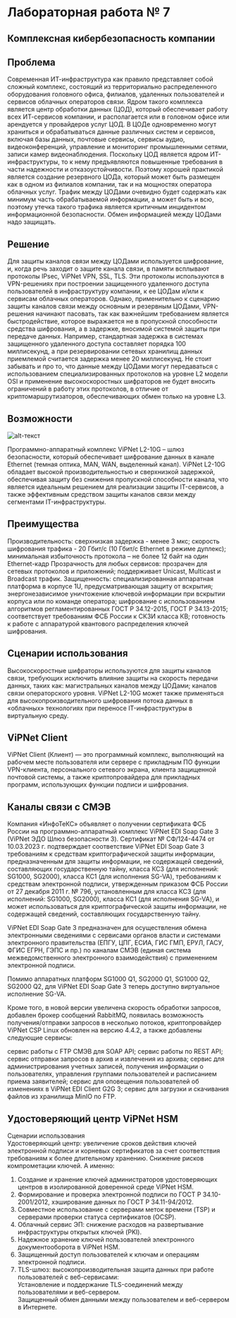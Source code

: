 # Лабораторная работа № 7
##  Комплексная кибербезопасность компании 

##  Проблема


  Современная ИТ-инфраструктура как правило представляет собой сложный комплекс, состоящий из территориально распределенного оборудования головного офиса, филиалов, удаленных пользователей и сервисов облачных операторов связи. Ядром такого комплекса является центр обработки данных (ЦОД), который обеспечивает работу всех ИТ-сервисов компании, и располагается или в головном офисе или арендуется у провайдеров услуг ЦОД. В ЦОДе одновременно могут храниться и обрабатываться данные различных систем и сервисов, включая базы данных, почтовые сервисы, сервисы аудио, видеоконференций, управление и мониторинг промышленными сетями, записи камер видеонаблюдения. Поскольку ЦОД является ядром ИТ-инфраструктуры, то к нему предъявляются повышенные требования в части надежности и отказоустойчивости. Поэтому хорошей практикой является создание резервного ЦОДа, который может быть размещен как в одном из филиалов компании, так и на мощностях оператора облачных услуг. Трафик между ЦОДами очевидно будет содержать как минимум часть обрабатываемой информации, а может быть и всю, поэтому утечка такого трафика является критичным инцидентом информационной безопасности.  Обмен информацией между ЦОДами надо защищать.

##  Решение

  Для защиты каналов связи между ЦОДами используется шифрование, и, когда речь заходит о защите канала связи, в памяти всплывают протоколы IPsec, ViPNet VPN, SSL, TLS. Эти протоколы используются в VPN-решениях при построении защищенного удаленного доступа пользователей в инфраструктуру компании, к ее ЦОДам и/или к сервисам облачных операторов. Однако, применительно к сценарию защиты каналов связи между основным и резервным ЦОДами, VPN-решения начинают пасовать, так как важнейшим требованием является быстродействие, которое выражается не в пропускной способности средства шифрования, а в задержке, вносимой системой защиты при передаче данных. Например, стандартная задержка в системах защищенного удаленного доступа составляет порядка 100 миллисекунд, а при резервировании сетевых хранилищ данных приемлемой считается задержка менее 20 миллисекунд. Не стоит забывать и про то, что данные между ЦОДами могут передаваться с использованием специализированных протоколов на уровне L2 модели OSI и применение высокоскоростных шифраторов не будет вносить ограничений в работу этих протоколов, в отличие от криптомаршрутизаторов, обеспечивающих обмен только на уровне L3. 

##  Возможности
![alt-текст][L2-10G]

[L2-10G]:https://github.com/b00mmer/lab1/blob/main/%D0%A1%D0%BD%D0%B8%D0%BC%D0%BE%D0%BA1_4.JPG "ViPNet L2-10G"

  Программно-аппаратный комплекс ViPNet L2-10G – шлюз безопасности, который обеспечивает шифрование данных в канале Ethernet (темная оптика, MAN, WAN, выделенный канал). ViPNet L2-10G обладает высокой производительностью и сверхнизкой задержкой, обеспечивая защиту без снижения пропускной способности канала, что является идеальным решением для реализации защиты IT-сервисов, а также эффективным средством защиты каналов связи между сегментами IT-инфраструктуры.

##  Преимущества

Производительность:
сверхнизкая задержка - менее 3 мкс;
скорость шифрования трафика - 20 Гбит/с (10 Гбит/с Ethernet в режиме дуплекс);
минимальная избыточность протокола – не более 12 байт на один Ethernet-кадр
Прозрачность для любых сервисов:
прозрачен для сетевых протоколов и приложений;
поддерживает Unicast, Multicast и Broadcast трафик.
Защищенность:
специализированная аппаратная платформа в корпусе 1U, предусматривающая защиту от вскрытия;
энергонезависимое уничтожение ключевой информации при вскрытии корпуса или по команде оператора;
шифрование с использованием алгоритмов регламентированных ГОСТ Р 34.12-2015, ГОСТ Р 34.13-2015;
соответствует требованиям ФСБ России к СКЗИ класса КВ;
готовность к работе с аппаратурой квантового распределения ключей шифрования.

##  Сценарии использования

Высокоскоростные шифраторы используются для защиты каналов связи, требующих исключить влияние защиты на скорость передачи данных, таких как:
магистральных каналов между ЦОДами;
каналов связи операторского уровня.
ViPNet L2-10G может также применяться для высокопроизводительного шифрования потока данных в «облачных» технологиях при переносе IT-инфраструктуры в виртуальную среду.

##  ViPNet Client

ViPNet Client (Клиент) — это программный комплекс, выполняющий на рабочем месте пользователя или сервере с прикладным ПО функции VPN-клиента, персонального сетевого экрана, клиента защищенной почтовой системы, а также криптопровайдера для прикладных программ, использующих функции подписи и шифрования.

## Каналы связи с СМЭВ

Компания «ИнфоТеКС» объявляет о получении сертификата ФСБ России на программно-аппаратный комплекс ViPNet EDI Soap Gate 3 (ViPNet ЭДО Шлюз безопасности 3). Сертификат № СФ/124-4474 от 10.03.2023 г. подтверждает соответствие ViPNet EDI Soap Gate 3 требованиям к средствам криптографической защиты информации, предназначенным для защиты информации, не содержащей сведений, составляющих государственную тайну, класса КС3 (для исполнений: SG1000, SG2000), класса КС1 (для исполнения SG-VA), требованиям к средствам электронной подписи, утвержденным приказом ФСБ России от 27 декабря 2011 г. № 796, установленным для класса КС3 (для исполнений: SG1000, SG2000), класса КС1 (для исполнения SG-VA), и может использоваться для криптографической защиты информации, не содержащей сведений, составляющих государственную тайну.

ViPNet EDI Soap Gate 3 предназначен для осуществления обмена электронными сведениями с сервисами органов власти и системами электронного правительства (ЕПГУ, ЦПГ, ЕСИА, ГИС ГМП, ЕРУЛ, ГАСУ, ФГИС ЕГРН, ГЭПС и пр.) по каналам СМЭВ (единая система межведомственного электронного взаимодействия) с применением электронной подписи.

Помимо аппаратных платформ SG1000 Q1, SG2000 Q1, SG1000 Q2, SG2000 Q2, для ViPNet EDI Soap Gate 3 теперь доступно виртуальное исполнение SG-VA.

Кроме того, в новой версии увеличена скорость обработки запросов, добавлен брокер сообщений RabbitMQ, появилась возможность получения/отправки запросов в несколько потоков, криптопровайдер ViPNet CSP Linux обновлен на версию 4.4.2, а также добавлены следующие сервисы:

сервис работы с FTP СМЭВ для SOAP API;
сервис работы по REST API;
сервис отправки запросов в архив и извлечения из архива;
сервис для администрирования учетных записей, получения информации о пользователях, управления группами пользователей и расписанием приема заявителей;
сервис для оповещения пользователей об изменениях в ViPNet EDI Client G2G 3;
сервис для загрузки и скачивания файлов из хранилища MinIO по FTP.




##  Удостоверяющий центр ViPNet HSM

Сценарии использования  
Удостоверяющий центр: увеличение сроков действия ключей электронной подписи и корневых сертификатов за счет соответствия требованиям к более длительному хранению. Снижение рисков компрометации ключей. А именно:  
1. Создание и хранение ключей администраторов удостоверяющих центров в изолированной доверенной среде ViPNet HSM.  
2. Формирование и проверка электронной подписи по ГОСТ Р 34.10-2001/2012, хэширование данных по ГОСТ Р 34.11-94/2012.  
3. Совместное использование с серверами меток времени (TSP) и серверами проверки статуса сертификатов (OCSP).  
4. Облачный сервис ЭП: снижение расходов на развертывание инфраструктуры открытых ключей (PKI).  
5. Надежное хранение ключей пользователей электронного документооборота в ViPNet HSM.
6. Защищенный доступ пользователей к ключам и операциям электронной подписи.
7. TLS-шлюз: высокопроизводительная защита данных при работе пользователей с веб-сервисами:  
Установление и поддержание TLS-соединений между пользователями и веб-сервером.  
Защищенный обмен данными между пользователем и веб-сервером в Интернете.
